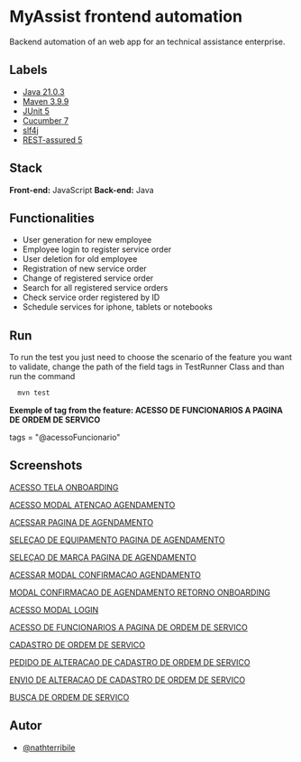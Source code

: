 ﻿# MyAssist frontend automation

Backend automation of an web app for an technical assistance enterprise.



## Labels

- [Java 21.0.3](https://www.java.com/pt_BR/ "Java")
- [Maven 3.9.9](https://maven.apache.org/ "Maven")
- [JUnit 5](https://junit.org/junit5/ "JUnit")
- [Cucumber 7](https://cucumber.io/ "Cucumber")
- [slf4j](https://www.slf4j.org/ "Simple Logging Facade for Java")
- [REST-assured 5](https://rest-assured.io/ "REST-assured")


## Stack

**Front-end:** JavaScript
**Back-end:** Java



## Functionalities

- User generation for new employee
- Employee login to register service order
- User deletion for old employee
- Registration of new service order
- Change of registered service order
- Search for all registered service orders
- Check service order registered by ID
- Schedule services for iphone, tablets or notebooks




## Run

To run the test you just need to choose the scenario of the feature you want to validate, change the path of the field tags in TestRunner Class and than run the command

```cmd
  mvn test
```

**Exemple of tag from the feature: ACESSO DE FUNCIONARIOS A PAGINA DE ORDEM DE SERVICO**

tags = "@acessoFuncionario"



## Screenshots

[ACESSO TELA ONBOARDING](https://github.com/nathterribile/Assistencia-Tecnica-Frontend-Automacao/blob/main/test-output/Pdf/ACESSO_TELA_ONBOARDING.pdf)

[ACESSO MODAL ATENCAO AGENDAMENTO](https://github.com/nathterribile/Assistencia-Tecnica-Frontend-Automacao/blob/main/test-output/Pdf/ACESSO_MODAL_ATENCAO_AGENDAMENTO.pdf)

[ACESSAR PAGINA DE AGENDAMENTO](https://github.com/nathterribile/Assistencia-Tecnica-Frontend-Automacao/blob/main/test-output/Pdf/ACESSAR_PAGINA_DE_AGENDAMENTO.pdf)

[SELEÇAO DE EQUIPAMENTO PAGINA DE AGENDAMENTO](https://github.com/nathterribile/Assistencia-Tecnica-Frontend-Automacao/blob/main/test-output/Pdf/SELEÇAO_DE_EQUIPAMENTO_PAGINA_DE_AGENDAMENTO.pdf)

[SELEÇAO DE MARCA PAGINA DE AGENDAMENTO](https://github.com/nathterribile/Assistencia-Tecnica-Frontend-Automacao/blob/main/test-output/Pdf/SELEÇAO_DE_MARCA_PAGINA_DE_AGENDAMENTO.pdf)

[ACESSAR MODAL CONFIRMACAO AGENDAMENTO](https://github.com/nathterribile/Assistencia-Tecnica-Frontend-Automacao/blob/main/test-output/Pdf/ACESSAR_MODAL_CONFIRMACAO_AGENDAMENTO.pdf)

[MODAL CONFIRMACAO DE AGENDAMENTO RETORNO ONBOARDING](https://github.com/nathterribile/Assistencia-Tecnica-Frontend-Automacao/blob/main/test-output/Pdf/MODAL_CONFIRMACAO_DE_AGENDAMENTO_RETORNO_ONBOARDING.pdf)

[ACESSO MODAL LOGIN](https://github.com/nathterribile/Assistencia-Tecnica-Frontend-Automacao/blob/main/test-output/Pdf/ACESSO_MODAL_LOGIN.pdf)

[ACESSO DE FUNCIONARIOS A PAGINA DE ORDEM DE SERVICO](https://github.com/nathterribile/Assistencia-Tecnica-Frontend-Automacao/blob/main/test-output/Pdf/ACESSO_DE_FUNCIONARIOS_A_PAGINA_DE_ORDEM_DE_SERVICO.pdf)

[CADASTRO DE ORDEM DE SERVICO](https://github.com/nathterribile/Assistencia-Tecnica-Frontend-Automacao/blob/main/test-output/Pdf/CADASTRO_DE_ORDEM_DE_SERVICO.pdf)

[PEDIDO DE ALTERACAO DE CADASTRO DE ORDEM DE SERVICO](https://github.com/nathterribile/Assistencia-Tecnica-Frontend-Automacao/blob/main/test-output/Pdf/PEDIDO_DE_ALTERACAO_DE_CADASTRO_DE_ORDEM_DE_SERVICO.pdf)

[ENVIO DE ALTERACAO DE CADASTRO DE ORDEM DE SERVICO](https://github.com/nathterribile/Assistencia-Tecnica-Frontend-Automacao/blob/main/test-output/Pdf/ENVIO_DE_ALTERACAO_DE_CADASTRO_DE_ORDEM_DE_SERVICO.pdf)

[BUSCA DE ORDEM DE SERVICO](https://github.com/nathterribile/Assistencia-Tecnica-Frontend-Automacao/blob/main/test-output/Pdf/BUSCA_DE_ORDEM_DE_SERVICO.pdf)


## Autor

- [@nathterribile](https://github.com/nathterribile/Assistencia-Tecnica-Backend-Automacao)
